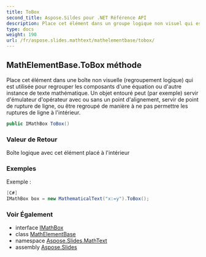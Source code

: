 ```yaml
---
title: ToBox
second_title: Aspose.Sildes pour .NET Référence API
description: Place cet élément dans un groupe logique non visuel qui est utilisé pour regrouper les composants d'une équation ou d'autre instance de texte mathématique. Un objet entouré peut par exemple servir d'émulateur d'opérateur avec ou sans un point d'alignement, servir de point de rupture de ligne ou être regroupé de manière à ne pas permettre les ruptures de ligne à l'intérieur.
type: docs
weight: 190
url: /fr/aspose.slides.mathtext/mathelementbase/tobox/
---
```


## MathElementBase.ToBox méthode

Place cet élément dans une boîte non visuelle (regroupement logique) qui est utilisée pour regrouper les composants d'une équation ou d'autre instance de texte mathématique. Un objet entouré peut (par exemple) servir d'émulateur d'opérateur avec ou sans un point d'alignement, servir de point de rupture de ligne, ou être regroupé de manière à ne pas permettre les ruptures de ligne à l'intérieur.

```csharp
public IMathBox ToBox()
```

### Valeur de Retour

Boîte logique avec cet élément placé à l'intérieur

### Exemples

Exemple :

```csharp
[C#]
IMathBox box = new MathematicalText("x:=y").ToBox();
```

### Voir Également

* interface [IMathBox](../../imathbox)
* class [MathElementBase](../../mathelementbase)
* namespace [Aspose.Slides.MathText](../../mathelementbase)
* assembly [Aspose.Slides](../../../)

<!-- NE PAS MODIFIER : généré par xmldocmd pour Aspose.Slides.dll -->